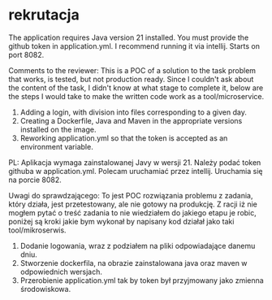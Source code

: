 # rekrutacja
The application requires Java version 21 installed. You must provide the github token in application.yml. I recommend running it via intellij. Starts on port 8082.

Comments to the reviewer:
This is a POC of a solution to the task problem that works, is tested, but not production ready.
Since I couldn't ask about the content of the task, I didn't know at what stage to complete it, below are the steps I would take to make the written code work as a tool/microservice.

1. Adding a login, with division into files corresponding to a given day.
2. Creating a Dockerfile, Java and Maven in the appropriate versions installed on the image.
3. Reworking application.yml so that the token is accepted as an environment variable.

PL:
Aplikacja wymaga zainstalowanej Javy w wersji 21. Należy podać token githuba w application.yml. Polecam uruchamiać przez intellij. Uruchamia się na porcie 8082.

Uwagi do sprawdzającego:
To jest POC rozwiązania problemu z zadania, który działa, jest przetestowany, ale nie gotowy na produkcję.
Z racji iż nie mogłem pytać o treść zadania to nie wiedziałem do jakiego etapu je robic, poniżej są kroki jakie bym wykonał by napisany kod działał jako taki tool/mikroserwis.

1. Dodanie logowania, wraz z podziałem na pliki odpowiadające danemu dniu.
2. Stworzenie dockerfila, na obrazie zainstalowana java oraz maven w odpowiednich wersjach.
3. Przerobienie application.yml tak by token był przyjmowany jako zmienna środowiskowa.
